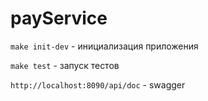 # payService

`make init-dev` - инициализация приложения

`make test` - запуск тестов

`http://localhost:8090/api/doc` - swagger
